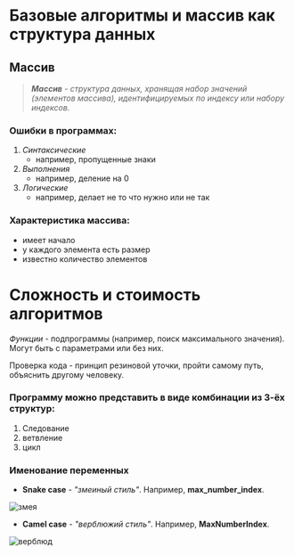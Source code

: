 # Базовые алгоритмы и массив как структура данных #

## Массив ##
>*__Массив__ - структура данных, хранящая набор значений (элементов массива), идентифицируемых по индексу или набору индексов.*

### Ошибки в программах:
1. *Синтаксические*
    * например, пропущенные знаки
2. *Выполнения*
    * например, деление на 0
3. *Логические*
    * например, делает не то что нужно или не так


### Характеристика массива:
* имеет начало
* у каждого элемента есть размер
* известно количество элементов


# Сложность и стоимость алгоритмов #

*Функции* - подпрограммы (например, поиск максимального значения). Могут быть с параметрами или без них.

Проверка кода - принцип резиновой уточки, пройти самому путь, объяснить другому человеку.

### Программу можно представить в виде комбинации из 3-ёх структур:
1. Следование
2. ветвление
3. цикл

### Именование переменных


* __Snake case__ - *"змеиный стиль"*. Например, **max_number_index**.

![змея](566.jpg)

* __Camel case__ - *"верблюжий стиль"*. Например, **MaxNumberIndex**. 

![верблюд](422.jpg)